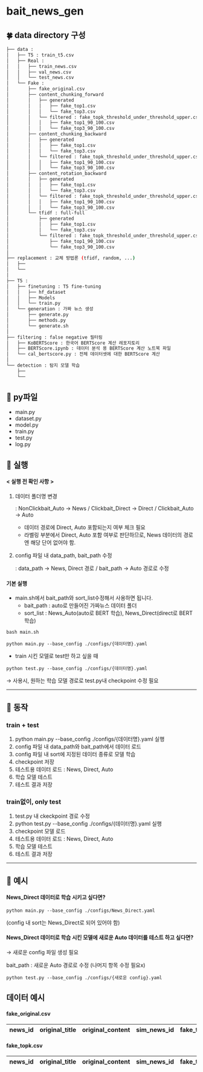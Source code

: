 # bait_news_gen

## 🍀 data directory 구성
```bash
├── data : 
│   ├── T5 : train_t5.csv
│   ├── Real :
│   │   ├── train_news.csv
│   │   ├── val_news.csv
│   │   └── test_news.csv
│   └── Fake :
│       ├── fake_original.csv 
│       ├── content_chunking_forward
│       │   ├── generated
│       │   │   ├── fake_top1.csv
│       │   │   └── fake_top3.csv
│       │   └── filtered : fake_topk_threshold_under_threshold_upper.csv
│       │   │   ├── fake_top1_90_100.csv
│       │   │   └── fake_top3_90_100.csv
│       ├── content_chunking_backward
│       │   ├── generated
│       │   │   ├── fake_top1.csv
│       │   │   └── fake_top3.csv
│       │   └── filtered : fake_topk_threshold_under_threshold_upper.csv
│       │   │   ├── fake_top1_90_100.csv
│       │   │   └── fake_top3_90_100.csv
│       ├── content_rotation_backward
│       │   ├── generated
│       │   │   ├── fake_top1.csv
│       │   │   └── fake_top3.csv
│       │   └── filtered : fake_topk_threshold_under_threshold_upper.csv
│       │   │   ├── fake_top1_90_100.csv
│       │   │   └── fake_top3_90_100.csv
│       └── tfidf : full-full
│           ├── generated
│           │   ├── fake_top1.csv
│           │   └── fake_top3.csv
│           └── filtered : fake_topk_threshold_under_threshold_upper.csv
│               ├── fake_top1_90_100.csv
│               └── fake_top3_90_100.csv
│
├── replacement : 교체 방법론 (tfidf, random, ...)
│   ├── 
│   └──
│ 
├── T5 :
│   ├── finetuning : T5 fine-tuning
│   │   ├── hf_dataset  
│   │   ├── Models  
│   │   └── train.py
│   └── generation : 가짜 뉴스 생성
│       ├── generate.py  
│       ├── methods.py  
│       └── generate.sh
│
├── filtering : false negative 필터링
│   ├── KoBERTScore : 한국어 BERTScore 계산 레포지토리
│   ├── BERTScore.ipynb : 데이터 분석 용 BERTScore 계산 노트북 파일
│   └── cal_bertscore.py : 전체 데이터셋에 대한 BERTScore 계산 
│
└── detection : 탐지 모델 학습
    ├── 
    └──
```

## 💚 py파일
- main.py
- dataset.py
- model.py
- train.py
- test.py
- log.py


## 🔫 실행

#### < 실행 전 확인 사항 >
1.  데이터 폴더명 변경

    : NonClickbait_Auto → News / Clickbait_Direct → Direct / Clickbait_Auto → Auto

    - 데이터 경로에 Direct, Auto 포함되는지 여부 체크 필요
    - 라벨링 부분에서 Direct, Auto 포함 여부로 판단하므로, News 데이터의 경로엔 해당 단어 없어야 함.

2. config 파일 내 data_path, bait_path 수정
    
    : data_path → News, Direct 경로 / bait_path → Auto 경로로 수정




#### 기본 실행
- main.sh에서 bait_path와 sort_list수정해서 사용하면 됩니다.
    - bait_path : auto로 만들어진 가짜뉴스 데이터 폴더
    - sort_list : News_Auto(auto로 BERT 학습), News_Direct(direct로 BERT 학습)
```
bash main.sh
```

```
python main.py --base_config ./configs/{데이터명}.yaml
```

- train 시킨 모델로 test만 하고 싶을 때

```
python test.py --base_config ./configs/{데이터명}.yaml
```
 → 사용시, 원하는 학습 모델 경로로 test.py내 checkpoint 수정 필요

---------------

## 🍈 동작
### train + test
1. python main.py --base_config ./configs/{데이터명}.yaml 실행
2. config 파일 내 data_path와 bait_path에서 데이터 로드
3. config 파일 내 sort에 지정된 데이터 종류로 모델 학습
4. checkpoint 저장
5. 테스트용 데이터 로드 : News, Direct, Auto
6. 학습 모델 테스트
7. 테스트 결과 저장


### train없이, only test
1. test.py 내 ckeckpoint 경로 수정
2. python test.py --base_config ./configs/{데이터명}.yaml 실행
3. checkpoint 모델 로드
4. 테스트용 데이터 로드 : News, Direct, Auto 
5. 학습 모델 테스트
6. 테스트 결과 저장


---------------
## 🍏 예시

#### News_Direct 데이터로 학습 시키고 싶다면?
```
python main.py --base_config ./configs/News_Direct.yaml
```
(config 내 sort는 News_Direct로 되어 있어야 함)


#### News_Direct 데이터로 학습 시킨 모델에 새로운 Auto 데이터를 테스트 하고 싶다면?
→ 새로운 config 파일 생성 필요

bait_path : 새로운 Auto 경로로 수정 (나머지 항목 수정 필요x)
```
python test.py --base_config ./configs/{새로운 config}.yaml
```

## 데이터 예시

#### fake_original.csv 
news_id	| original_title | original_content	| sim_news_id| fake_title| category| label |	
---|:---:|:---:|:---:|:---:|:---:|:---:

#### fake_topk.csv
news_id	| original_title | original_content	| sim_news_id| fake_title| category| label |sim_news_title |sim_news_content |	
---|:---:|:---:|:---:|:---:|:---:|:---:|:---:|:---:
